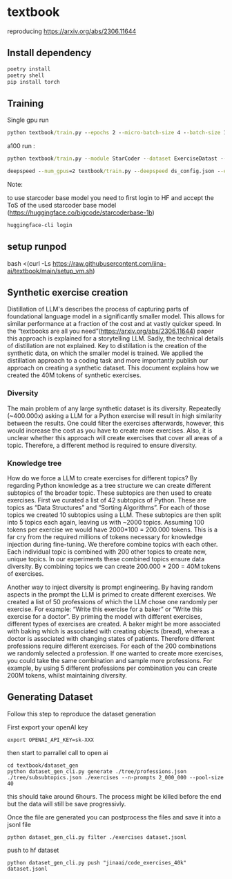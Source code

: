 # textbook

reproducing https://arxiv.org/abs/2306.11644


## Install dependency


```cmd
poetry install
poetry shell
pip install torch
```

## Training  


Single gpu run

```cmd
python textbook/train.py --epochs 2 --micro-batch-size 4 --batch-size 128 --learning-rate 1e-4
```

a100 run :


```cmd
python textbook/train.py --module StarCoder --dataset ExerciseDatast --epochs 1 --micro-batch-size 8 --batch-size 128 --wandb-project textbook_debug --use-wandb --no-wandb-log-model
```


```cmd
deepspeed --num_gpus=2 textbook/train.py --deepspeed ds_config.json --epochs 2 --micro-batch-size 4 --batch-size 128 --learning-rate 1e-4
```


Note:

to use starcoder base model you need to first login to HF and accept the ToS of the used starcoder base model (https://huggingface.co/bigcode/starcoderbase-1b)
```cmd
huggingface-cli login
```


## setup runpod

bash <(curl -Ls https://raw.githubusercontent.com/jina-ai/textbook/main/setup_vm.sh)

## Synthetic exercise creation

Distillation of LLM's describes the process of capturing parts of foundational language model in a significantly smaller model. This allows for similar performance at a fraction of the cost and at vastly quicker speed. In the “textbooks are all you need”(https://arxiv.org/abs/2306.11644) paper this approach is explained for a storytelling LLM. Sadly, the technical details of distillation are not explained. Key to distillation is the creation of the synthetic data, on which the smaller model is trained. We applied the distillation approach to a coding task and more importantly publish our approach on creating a synthetic dataset. This document explains how we created the 40M tokens of synthetic exercises. 

### Diversity

The main problem of any large synthetic dataset is its diversity. Repeatedly (~400.000x) asking a LLM for a Python exercise will result in high similarity between the results. One could filter the exercises afterwards, however, this would increase the cost as you have to create more exercises. Also, it is unclear whether this approach will create exercises that cover all areas of a topic. Therefore, a different method is required to ensure diversity. 

### Knowledge tree

How do we force a LLM to create exercises for different topics? By regarding Python knowledge as a tree structure we can create different subtopics of the broader topic. These subtopics are then used to create exercises. First we curated a list of 42 subtopics of Python. These are topics as “Data Structures” and “Sorting Algorithms”. For each of those topics we created 10 subtopics using a LLM. These subtopics are then split into 5 topics each again, leaving us with ~2000 topics. Assuming 100 tokens per exercise we would have 2000*100 = 200.000  tokens. This is a far cry from the required millions of tokens necessary for knowledge injection during fine-tuning. We therefore combine topics with each other. Each individual topic is combined with 200 other topics to create new, unique topics. In our experiments these combined topics ensure data diversity. By combining topics we can create 200.000 * 200 = 40M tokens of exercises. 

Another way to inject diversity is prompt engineering. By having random aspects in the prompt the LLM is primed to create different exercises. We created a list of 50 professions of which the LLM chose one randomly per exercise. For example: “Write this exercise for a baker” or “Write this exercise for a doctor”. By priming the model with different exercises, different types of exercises are created. A baker might be more associated with baking which is associated with creating objects (bread), whereas a doctor is associated with changing states of patients. Therefore different professions require different exercises. For each of the 200 combinations we randomly selected a profession. If one wanted to create more exercises, you could take the same combination and sample more professions. For example, by using 5 different professions per combination you can create 200M tokens, whilst maintaining diversity.


## Generating Dataset


Follow this step to reproduce the dataset generation


First export your openAI key 
```shell
export OPENAI_API_KEY=sk-XXX
```
then start to parrallel call to open ai
```shell
cd textbook/dataset_gen
python dataset_gen_cli.py generate ./tree/professions.json ./tree/subsubtopics.json ./exercises --n-prompts 2_000_000 --pool-size 40 
```

this should take around 6hours. The process might be killed before the end but the data will still be save progressivly.


Once the file are generated you can postprocess the files and save it into a jsonl file

```shell 
python dataset_gen_cli.py filter ./exercises dataset.jsonl
```

push to hf dataset

```shell
python dataset_gen_cli.py push "jinaai/code_exercises_40k" dataset.jsonl
```
